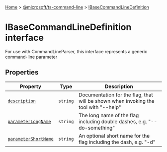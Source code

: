 [Home](./index) &gt; [@microsoft/ts-command-line](ts-command-line.md) &gt; [IBaseCommandLineDefinition](ts-command-line.ibasecommandlinedefinition.md)

# IBaseCommandLineDefinition interface

For use with CommandLineParser, this interface represents a generic command-line parameter

## Properties

|  Property | Type | Description |
|  --- | --- | --- |
|  [`description`](ts-command-line.ibasecommandlinedefinition.description.md) | `string` | Documentation for the flag, that will be shown when invoking the tool with "--help" |
|  [`parameterLongName`](ts-command-line.ibasecommandlinedefinition.parameterlongname.md) | `string` | The long name of the flag including double dashes, e.g. "--do-something" |
|  [`parameterShortName`](ts-command-line.ibasecommandlinedefinition.parametershortname.md) | `string` | An optional short name for the flag including the dash, e.g. "-d" |

